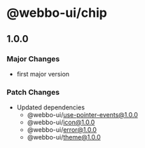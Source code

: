 # @webbo-ui/chip

## 1.0.0

### Major Changes

- first major version

### Patch Changes

- Updated dependencies
  - @webbo-ui/use-pointer-events@1.0.0
  - @webbo-ui/icon@1.0.0
  - @webbo-ui/error@1.0.0
  - @webbo-ui/theme@1.0.0
